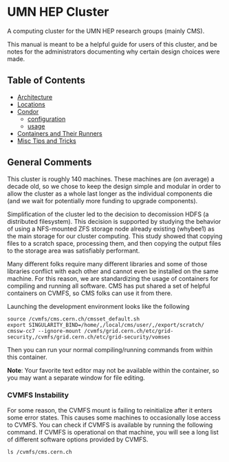 # UMN HEP Cluster 

A computing cluster for the UMN HEP research groups (mainly CMS).

This manual is meant to be a helpful guide for users of this cluster, and be
notes for the administrators documenting why certain design choices were made.

## Table of Contents
- [Architecture](architecture.md)
- [Locations](locations.md)
- [Condor](condor)
  - [configuration](condor/configuration.md)
  - [usage](condor/README.md)
- [Containers and Their Runners](containers.md)
- [Misc Tips and Tricks](misc.md)

## General Comments 

This cluster is roughly 140 machines. These machines are
(on average) a decade old, so we chose to keep the design simple and modular in
order to allow the cluster as a whole last longer as the individual components
die (and we wait for potentially more funding to upgrade components).

Simplification of the cluster led to the decision to decomission HDFS (a
distributed filesystem).  This decision is supported by studying the behavior
of using a NFS-mounted ZFS storage node already existing (whybee1) as the main
storage for our cluster computing. This study showed that copying files to a
scratch space, processing them, and then copying the output files to the
storage area was satisfiably performant.

Many different folks require many different libraries and some of those libraries
conflict with each other and cannot even be installed on the same machine. For this reason,
we are standardizing the usage of containers for compiling and running all software.
CMS has put shared a set of helpful containers on CVMFS, so CMS folks can use it from there.

Launching the development environment looks like the following
```
source /cvmfs/cms.cern.ch/cmsset_default.sh
export SINGULARITY_BIND=/home/,/local/cms/user/,/export/scratch/
cmssw-cc7 --ignore-mount /cvmfs/grid.cern.ch/etc/grid-security,/cvmfs/grid.cern.ch/etc/grid-security/vomses
```
Then you can run your normal compiling/running commands from within this container.

**Note**: Your favorite text editor may not be available within the container,
so you may want a separate window for file editing.

### CVMFS Instability
For some reason, the CVMFS mount is failing to reinitialize after it enters some error states.
This causes some machines to occasionally lose access to CVMFS. You can check if CVMFS is available
by running the following command. If CVMFS is operational on that machine, you will see a long
list of different software options provided by CVMFS.
```
ls /cvmfs/cms.cern.ch
```

